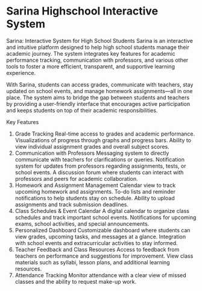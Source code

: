 # Sarina Highschool Interactive System

Sarina: Interactive System for High School Students
Sarina is an interactive and intuitive platform designed to help high school students manage their academic journey. The system integrates key features for academic performance tracking, communication with professors, and various other tools to foster a more efficient, transparent, and supportive learning experience.

With Sarina, students can access grades, communicate with teachers, stay updated on school events, and manage homework assignments—all in one place. The system aims to bridge the gap between students and teachers by providing a user-friendly interface that encourages active participation and keeps students on top of their academic responsibilities.

Key Features
1. Grade Tracking
Real-time access to grades and academic performance.
Visualizations of progress through graphs and progress bars.
Ability to view individual assignment grades and overall subject scores.
2. Communication with Professors
Messaging system to directly communicate with teachers for clarifications or queries.
Notification system for updates from professors regarding assignments, tests, or school events.
A discussion forum where students can interact with professors and peers for academic collaboration.
3. Homework and Assignment Management
Calendar view to track upcoming homework and assignments.
To-do lists and reminder notifications to help students stay on schedule.
Ability to upload assignments and track submission deadlines.
4. Class Schedules & Event Calendar
A digital calendar to organize class schedules and track important school events.
Notifications for upcoming exams, school activities, and special announcements.
5. Personalized Dashboard
Customizable dashboard where students can view grades, upcoming tasks, and messages at a glance.
Integration with school events and extracurricular activities to stay informed.
6. Teacher Feedback and Class Resources
Access to feedback from teachers on performance and suggestions for improvement.
View class materials such as syllabi, lesson plans, and additional learning resources.
7. Attendance Tracking
Monitor attendance with a clear view of missed classes and the ability to request make-up work.

